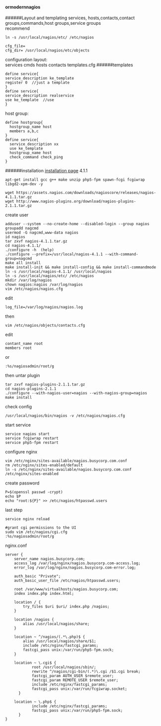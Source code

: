 #### ormodernnagios
######Layout and templating
services, hosts,contacts,contact groups,commands,host groups,service groups  
recommend
```
ln -s /usr/local/nagios/etc/ /etc/nagios
```
```
cfg_file=
cfg_dir= /usr/local/nagios/etc/objects
```
configuration layout:  
services cmds hosts contacts templates.cfg
######templates
```
define service{
service_description ke_template
register 0  //just a template
}
define service{
service_description realservice
use ke_template  //use
}
```
host group:
```
define hostgroup{
  hostgroup_name host
  members a,b,c
}
define service{
  service_description xx
  use ke_template
  hostgroup_name host
  check_command check_ping
}
```
######installation
[installation page](https://www.nagios.org/downloads/nagios-core/thanks/?t=1467497693) 4.1.1
```
apt-get install gcc g++ make unzip php5-fpm spawn-fcgi fcgiwrap libgd2-xpm-dev -y
```
```
wget https://assets.nagios.com/downloads/nagioscore/releases/nagios-4.1.1.tar.gz
wget http://www.nagios-plugins.org/download/nagios-plugins-2.1.1.tar.gz
```
create user
```
adduser --system --no-create-home --disabled-login --group nagios
groupadd nagcmd
usermod -G nagcmd,www-data nagios
id nagios
tar zxvf nagios-4.1.1.tar.gz
cd nagios-4.1.1/
./configure -h  (help)
./configure --prefix=/usr/local/nagios-4.1.1 --with-command-group=nagcmd
make all install
make install-init && make install-config && make install-commandmode
ln -s /usr/local/nagios-4.1.1/ /usr/local/nagios
ln -s /usr/local/nagios/etc/ /etc/nagios
mkdir /var/log/nagios
chown nagios:nagios /var/log/nagios
vim /etc/nagios/nagios.cfg
```
edit
```
log_file=/var/log/nagios/nagios.log
```
then
```
vim /etc/nagios/objects/contacts.cfg
```
edit
```
contant_name root
members root
```
or
```
:%s/nagiosadmin/root/g
```
then untar plugin
```
tar zxvf nagios-plugins-2.1.1.tar.gz
cd nagios-plugins-2.1.1
./configure --with-nagios-user=nagios --with-nagios-group=nagios
make install
```
check config
```
/usr/local/nagios/bin/nagios -v /etc/nagios/nagios.cfg
```
start service
```
service nagios start
service fcgiwrap restart
service php5-fpm restart
```
configure nginx
```
vim /etc/nginx/sites-available/nagios.busycorp.com.conf
rm /etc/nginx/sites-enabled/default
ln -s /etc/nginx/sites-available/nagios.busycorp.com.conf /etc/nginx/sites-enabled
```

create password
```
P=$(openssl passwd -crypt)
echo $P
echo "root:${P}" >> /etc/nagios/htpasswd.users
```
last step
```
service nginx reload

#grant cgi permissions to the UI
sudo vim /etc/nagios/cgi.cfg
:%s/nagiosadmin/root/g
```
nginx.conf
```
server {
    server_name nagios.busycorp.com;
    access_log /var/log/nginx/nagios.busycorp.com-access.log;
    error_log /var/log/nginx/nagios.busycorp.com-error.log;
 
    auth_basic "Private";
    auth_basic_user_file /etc/nagios/htpasswd.users;
 
    root /var/www/virtualhosts/nagios.busycorp.com;
    index index.php index.html;
 
    location / {
        try_files $uri $uri/ index.php /nagios;
    }
 
    location /nagios {
        alias /usr/local/nagios/share;
    }
 
    location ~ ^/nagios/(.*\.php)$ {
        alias /usr/local/nagios/share/$1;
        include /etc/nginx/fastcgi_params;
        fastcgi_pass unix:/var/run/php5-fpm.sock;
    }
 
    location ~ \.cgi$ {
            root /usr/local/nagios/sbin/;
            rewrite ^/nagios/cgi-bin/(.*)\.cgi /$1.cgi break;
            fastcgi_param AUTH_USER $remote_user;
            fastcgi_param REMOTE_USER $remote_user;
            include /etc/nginx/fastcgi_params;
            fastcgi_pass unix:/var/run/fcgiwrap.socket;
      }
 
    location ~ \.php$ {
            include /etc/nginx/fastcgi_params;
            fastcgi_pass unix:/var/run/php5-fpm.sock;
      }
}

```
